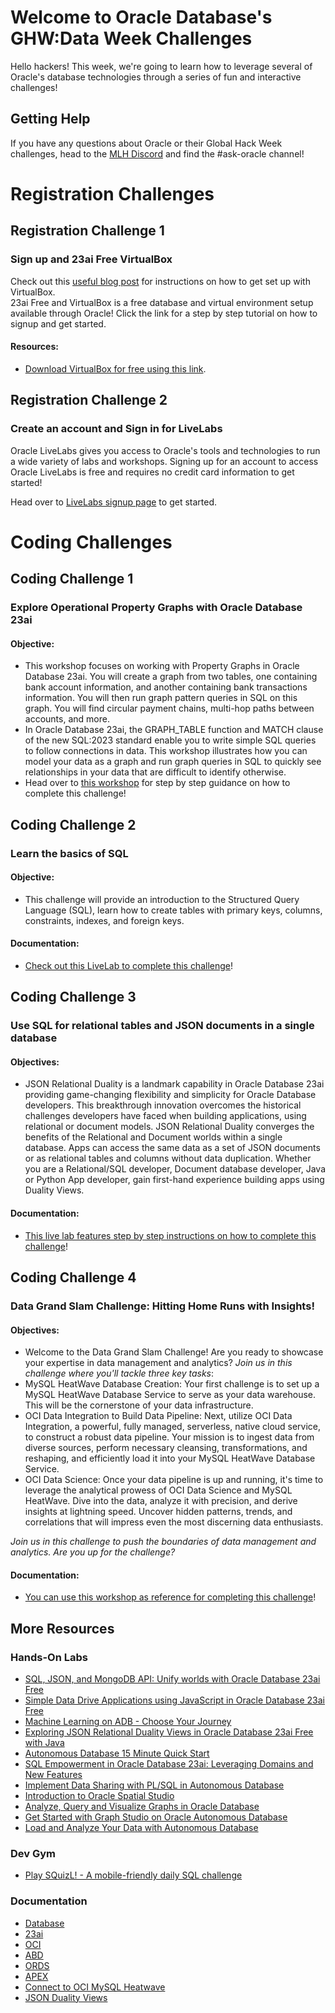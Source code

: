 # Welcome to Oracle Database's GHW:Data Week Challenges

Hello hackers!  This week, we're going to learn how to leverage several of Oracle's database technologies through a series of fun and interactive challenges! 

## Getting Help 

If you have any questions about Oracle or their Global Hack Week challenges, head to the [MLH Discord](https://discord.mlh.io/) and find the #ask-oracle channel!

# Registration Challenges

## Registration Challenge 1 
### Sign up and 23ai Free VirtualBox 

Check out this [useful blog post](https://hackp.ac/ghwdata24-oracle-registration) for instructions on how to get set up with VirtualBox. 
<br>
23ai Free and VirtualBox is a free database and virtual environment setup available through Oracle! Click the link for a step by step tutorial on how to signup and get started. 
#### Resources:
* [Download VirtualBox for free using this link](https://hackp.ac/ghwdata24-oracle-virtualbox).

## Registration Challenge 2
### Create an account and Sign in for LiveLabs 

Oracle LiveLabs gives you access to Oracle's tools and technologies to run a wide variety of labs and workshops. Signing up for an account to access Oracle LiveLabs is free and requires no credit card information to get started! 

Head over to [LiveLabs signup page](https://hackp.ac/ghwdata24-oracle-livelabs) to get started. 
<br>

# Coding Challenges

## Coding Challenge 1 
### Explore Operational Property Graphs with Oracle Database 23ai
#### Objective: 
* This workshop focuses on working with Property Graphs in Oracle Database 23ai. You will create a graph from two tables, one containing bank account information, and another containing bank transactions information. You will then run graph pattern queries in SQL on this graph. You will find circular payment chains, multi-hop paths between accounts, and more.
* In Oracle Database 23ai, the GRAPH_TABLE function and MATCH clause of the new SQL:2023 standard enable you to write simple SQL queries to follow connections in data. This workshop illustrates how you can model your data as a graph and run graph queries in SQL to quickly see relationships in your data that are difficult to identify otherwise.
* Head over to [this workshop](https://hackp.ac/ghwdata24-oracle-OPG) for step by step guidance on how to complete this challenge! 

## Coding Challenge 2 
### Learn the basics of SQL
#### Objective: 
* This challenge will provide an introduction to the Structured Query Language (SQL), learn how to create tables with primary keys, columns, constraints, indexes, and foreign keys.

#### Documentation:
* [Check out this LiveLab to complete this challenge](https://hackp.ac/ghwdata24-oracle-SQLbasics)!

## Coding Challenge 3 
### Use SQL for relational tables and JSON documents in a single database
#### Objectives: 
* JSON Relational Duality is a landmark capability in Oracle Database 23ai providing game-changing flexibility and simplicity for Oracle Database developers. This breakthrough innovation overcomes the historical challenges developers have faced when building applications, using relational or document models. JSON Relational Duality converges the benefits of the Relational and Document worlds within a single database. Apps can access the same data as a set of JSON documents or as relational tables and columns without data duplication. Whether you are a Relational/SQL developer, Document database developer, Java or Python App developer, gain first-hand experience building apps using Duality Views.

#### Documentation:
* [This live lab features step by step instructions on how to complete this challenge](https://hackp.ac/ghwdata24-oracle-SQLJSON)!

## Coding Challenge 4 
### Data Grand Slam Challenge: Hitting Home Runs with Insights!
#### Objectives: 
* Welcome to the Data Grand Slam Challenge! Are you ready to showcase your expertise in data management and analytics? _Join us in this challenge where you'll tackle three key tasks_:
 * MySQL HeatWave Database Creation: Your first challenge is to set up a MySQL HeatWave Database Service to serve as your data warehouse. This will be the cornerstone of your data infrastructure.
 * OCI Data Integration to Build Data Pipeline: Next, utilize OCI Data Integration, a powerful, fully managed, serverless, native cloud service, to construct a robust data pipeline. Your mission is to ingest data from diverse sources, perform necessary cleansing, transformations, and reshaping, and efficiently load it into your MySQL HeatWave Database Service.
 * OCI Data Science: Once your data pipeline is up and running, it's time to leverage the analytical prowess of OCI Data Science and MySQL HeatWave. Dive into the data, analyze it with precision, and derive insights at lightning speed. Uncover hidden patterns, trends, and correlations that will impress even the most discerning data enthusiasts.

_Join us in this challenge to push the boundaries of data management and analytics. Are you up for the challenge?_

#### Documentation:
* [You can use this workshop as reference for completing this challenge](https://hackp.ac/ghwdata24-oracle-grandslam)!

## More Resources
### Hands-On Labs
* [SQL, JSON, and MongoDB API: Unify worlds with Oracle Database 23ai Free](https://hackp.ac/ghwdata24-oracle-sqljsonmongo)
* [Simple Data Drive Applications using JavaScript in Oracle Database 23ai Free](https://hackp.ac/ghwdata24-oracle-JavaScriptDB23)
* [Machine Learning on ADB - Choose Your Journey](https://hackp.ac/ghwdata24-oracle-MLADB)
* [Exploring JSON Relational Duality Views in Oracle Database 23ai Free with Java](https://hackp.ac/ghwdata24-oracle-FreeWithJava)
* [Autonomous Database 15 Minute Quick Start](https://hackp.ac/ghwdata24-oracle-ADBQuickstart)
* [SQL Empowerment in Oracle Database 23ai: Leveraging Domains and New Features](https://hackp.ac/ghwdata24-oracle-SQLEmpowerment)
* [Implement Data Sharing with PL/SQL in Autonomous Database](https://hackp.ac/ghwdata24-oracle-PLSQLADB)
* [Introduction to Oracle Spatial Studio](https://hackp.ac/ghwdata24-oracle-IntroSpatialStudio)
* [Analyze, Query and Visualize Graphs in Oracle Database](https://hackp.ac/ghwdata24-oracle-AnalyzeQueryVisualize)
* [Get Started with Graph Studio on Oracle Autonomous Database](https://hackp.ac/ghwdata24-oracle-GraphStudioGetStarted)
* [Load and Analyze Your Data with Autonomous Database](https://hackp.ac/ghwdata24-oracle-LoadAnalyzeADB)
  
### Dev Gym 
* [Play SQuizL! - A mobile-friendly daily SQL challenge](https://hackp.ac/ghwdata24-oracle-SQLQuiz)

### Documentation
* [Database](https://hackp.ac/ghwdata24-oracle-docs-database)
* [23ai](https://hackp.ac/ghwdata24-oracle-docs-23ai)
* [OCI](https://hackp.ac/ghwdata24-oracle-docs-OCI)
* [ABD](https://hackp.ac/ghwdata24-oracle-docs-ABD)
* [ORDS](https://hackp.ac/ghwdata24-oracle-docs-ORDS)
* [APEX](https://hackp.ac/ghwdata24-oracle-docs-APEX)
* [Connect to OCI MySQL Heatwave](https://hackp.ac/ghwdata24-oracle-docs-heatwave)
* [JSON Duality Views](https://hackp.ac/ghwdata24-oracle-docs-JSONDualityViews) 

